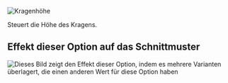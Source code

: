 ![Kragenhöhe](collarheight.svg)

Steuert die Höhe des Kragens.

## Effekt dieser Option auf das Schnittmuster

![Dieses Bild zeigt den Effekt dieser Option, indem es mehrere Varianten überlagert, die einen anderen Wert für diese Option haben](carlita_collarheight_sample.svg "Effekt dieser Option auf das Schnittmuster")

